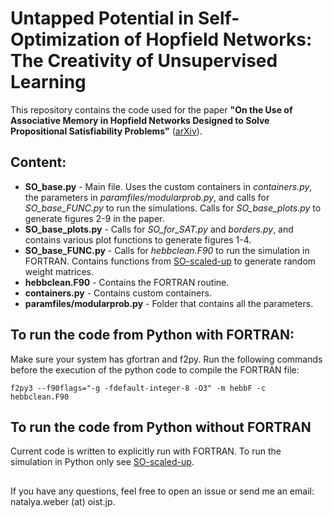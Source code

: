 # Untapped Potential in Self-Optimization of Hopfield Networks: The Creativity of Unsupervised Learning
This repository contains the code used for the paper <b>"On the Use of Associative Memory in Hopfield Networks Designed to Solve Propositional Satisfiability Problems"</b> ([arXiv](https://arxiv.org/)). 

## Content:

* **SO_base.py** - Main file. Uses the custom containers in *containers.py*, the parameters in *paramfiles/modularprob.py*, and calls for *SO_base_FUNC.py* to run the simulations. Calls for *SO_base_plots.py* to generate figures 2-9 in the paper. 
* **SO_base_plots.py** - Calls for *SO_for_SAT.py* and *borders.py*, and contains various plot functions to generate figures 1-4.
* **SO_base_FUNC.py** - Calls for *hebbclean.F90* to run the simulation in FORTRAN. Contains functions from [SO-scaled-up](https://github.com/nata-web/SO-scaled-up/tree/main) to generate random weight matrices.
* **hebbclean.F90** - Contains the FORTRAN routine.
* **containers.py** - Contains custom containers.
* **paramfiles/modularprob.py**  - Folder that contains all the parameters.

## To run the code from Python with FORTRAN:
Make sure your system has gfortran and f2py. Run the following commands before the execution of the python code to compile the FORTRAN file:

`f2py3 --f90flags="-g -fdefault-integer-8 -O3" -m hebbF -c hebbclean.F90`

## To run the code from Python without FORTRAN
Current code is written to explicitly run with FORTRAN. To run the simulation in Python only see [SO-scaled-up](https://github.com/nata-web/SO-scaled-up/tree/main).

## 

If you have any questions, feel free to open an issue or send me an email: natalya.weber (at) oist.jp.
